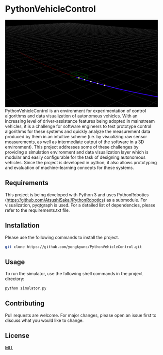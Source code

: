 # PythonVehicleControl
![alt text](https://raw.githubusercontent.com/yongkyuns/PythonVehicleControl/master/img.png)
PythonVehicleControl is an environment for experimentation of control algorithms and data visualization of autonomous vehicles. With an increasing level of driver-assistance features being adopted in mainstream vehicles, it is a challenge for software engineers to test prototype control algorithms for these systems and quickly analyze the measurement data produced by them in an intuitive scheme (i.e. by visualizing raw sensor measurements,
as well as intermediate output of the software in a 3D environment). This project addresses some of these challenges by providing a simulation environment and data visualization layer which is modular and easily configurable for the task of designing autonomous vehicles. Since the project is developed in python, it also allows prototyping and evaluation of machine-learning concepts for these systems.

## Requirements
This project is being developed with Python 3 and uses PythonRobotics (https://github.com/AtsushiSakai/PythonRobotics) as a submodule. For visualization, pyqtgraph is used. For a detailed list of dependencies, please refer to the requirements.txt file.

## Installation
Please use the following commands to install the project.
```bash
git clone https://github.com/yongkyuns/PythonVehicleControl.git
```

## Usage
To run the simulator, use the following shell commands in the project directory:
```bash
python simulator.py
```

## Contributing
Pull requests are welcome. For major changes, please open an issue first to discuss what you would like to change.

## License
[MIT](https://choosealicense.com/licenses/mit/)